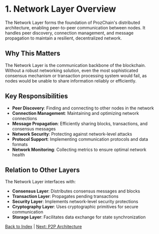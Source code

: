 # 1. Network Layer Overview

The Network Layer forms the foundation of ProzChain's distributed architecture, enabling peer-to-peer communication between nodes. It handles peer discovery, connection management, and message propagation to maintain a resilient, decentralized network.

## Why This Matters

The Network Layer is the communication backbone of the blockchain. Without a robust networking solution, even the most sophisticated consensus mechanism or transaction processing system would fail, as nodes would be unable to share information reliably or efficiently.

## Key Responsibilities

- **Peer Discovery**: Finding and connecting to other nodes in the network
- **Connection Management**: Maintaining and optimizing network connections
- **Message Propagation**: Efficiently sharing blocks, transactions, and consensus messages
- **Network Security**: Protecting against network-level attacks
- **Protocol Support**: Implementing communication protocols and data formats
- **Network Monitoring**: Collecting metrics to ensure optimal network health

## Relation to Other Layers

The Network Layer interfaces with:

- **Consensus Layer**: Distributes consensus messages and blocks
- **Transaction Layer**: Propagates pending transactions
- **Security Layer**: Implements network-level security protections
- **Cryptography Layer**: Uses cryptographic primitives for secure communication
- **Storage Layer**: Facilitates data exchange for state synchronization

[Back to Index](./02-0-network-layer-index.md) | [Next: P2P Architecture](./02.02-network-layer-p2p-architecture.md)
